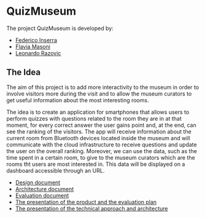 # QuizMuseum

The project QuizMuseum is developed by:

- [Federico Inserra](https://www.linkedin.com/in/federico-inserra-a99260169/)
- [Flavia Masoni](https://www.linkedin.com/in/flavia-masoni/)
- [Leonardo Razovic](https://www.linkedin.com/in/leonardo-razovic-4b20b1121/)

## The Idea

The aim of this project is to add more interactivity to the museum in order to involve visitors more during the visit and to allow the museum curators to get useful information about the most interesting rooms.

The idea is to create an application for smartphones that allows users to perform quizzes with questions related to the room they are in at that moment, for every correct answer the user gains point and, at the end, can see the ranking of the visitors.
The app will receive information about the current room from Bluetooth devices located inside the museum and will communicate with the cloud infrastructure to receive questions and update the user on the overall ranking.
Moreover, we can use the data, such as the time spent in a certain room, to give to the museum curators which are the rooms tht users are most interested in.
This data will be displayed on a dashboard accessible through an URL.

- [Design document](/Design.md)
- [Architecture document](/Architecture.md)
- [Evaluation document](/Evaluation.md)
- [The presentation of the product and the evaluation plan](https://www.youtube.com/watch?v=L3qy94uKGkU&feature=youtu.be)
- [The presentation of the technical approach and architecture](https://www.youtube.com/watch?v=IcLEndSx2t4&feature=youtu.be)
